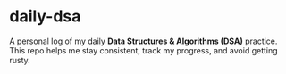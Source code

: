 # daily-dsa
A personal log of my daily **Data Structures & Algorithms (DSA)** practice.  
This repo helps me stay consistent, track my progress, and avoid getting rusty.
